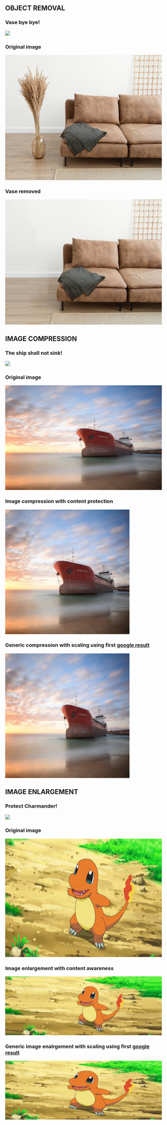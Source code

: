 ## OBJECT REMOVAL
### Vase bye bye!
![](results/object_removal/sofa.gif)

### Original image
<img src="results/object_removal/sofa.jpg" width = "600" height="402">

### Vase removed
<img src="results/object_removal/sofa_removed.jpeg" width = "600" height="402">

## IMAGE COMPRESSION

### The ship shall not sink!
![](results/image_compression/ship.gif)

### Original image
![](results/image_compression/ship_Original.jpg)

### Image compression with content protection
![](results/image_compression/ship_ImageResizer.jpg)

### Generic compression with scaling using first [google result](https://resizeimage.net/) 
![](results/image_compression/ship_Scale.jpg)

## IMAGE ENLARGEMENT

### Protect Charmander!
![](results/image_enlargement/charmander.gif)

### Original image
<!-- ![](results/image_enlargement/charmander_Original.png) -->
<img src="results/image_enlargement/charmander_Original.png" width = "600" height="380">

### Image enlargement with content awareness
![](results/image_enlargement/charmander_ImageResizer.png)

### Generic image enalrgement with scaling using first [google result](https://resizeimage.net/)
![](results/image_enlargement/charmander_Scale.png)


